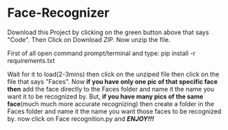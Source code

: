 # Face-Recognizer
Download this Project by clicking on the green button above that says "Code". Then Click on Download ZIP. Now unzip the file.

First of all open command prompt/terminal and type: pip install -r requirements.txt

Wait for it to load(2-3mins) then click on the unziped file then click on the file that says "Faces". Now **if you have only one pic of that specific face then** add the face directly to the Faces folder and name it the name you want it to be recognized by. But, **if you have many pics of the same face**(much much more accurate recognizing) then create a folder in the Faces folder and name it the name you want those faces to be recognized by.
now click on Face recognition.py and ***ENJOY!!!***

